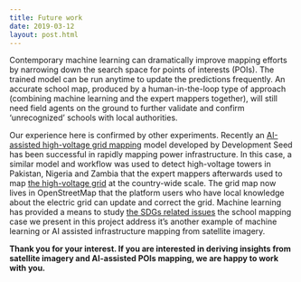 ```yaml
---
title: Future work
date: 2019-03-12
layout: post.html
---
```


Contemporary machine learning can dramatically improve mapping efforts by narrowing down the search space for points of interests (POIs). The trained model can be run anytime to update the predictions frequently. An accurate school map, produced by a human-in-the-loop type of approach (combining machine learning and the expert mappers together), will still need field agents on the ground to further validate and confirm ‘unrecognized’ schools with local authorities.

Our experience here is confirmed by other experiments. Recently an [AI-assisted high-voltage grid mapping](http://devseed.com/ml-grid-docs/) model developed by Development Seed has been successful in rapidly mapping power infrastructure. In this case, a similar model and workflow was used to detect high-voltage towers in Pakistan, Nigeria and Zambia that the expert mappers afterwards used to map [the high-voltage grid](http://devseed.com/ml-grid-docs/) at the country-wide scale. The grid map now lives in OpenStreetMap that the platform users who have local knowledge about the electric grid can update and correct the grid. Machine learning has provided a means to study [the SDGs related issues](https://www.mdpi.com/2072-4292/11/3/266) the school mapping case we present in this project address it’s another example of machine learning or AI assisted infrastructure mapping from satellite imagery.

**Thank you for your interest. If you are interested in deriving insights from satellite imagery and AI-assisted POIs mapping, we are happy to work with you.**
